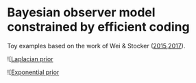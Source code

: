 # Bayesian observer model constrained by efficient coding

Toy examples based on the work of Wei & Stocker ([2015](https://doi.org/10.1038/nn.4105),[2017](https://doi.org/10.1073/pnas.1619153114)).

![[Laplacian prior](./laplacian_prior.png)

![[Exponential prior](./exponential_prior.png)

